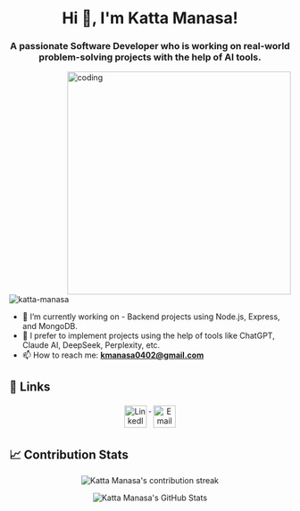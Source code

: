 <h1 align="center">Hi 👋, I'm Katta Manasa!</h1>
<h3 align="center">A passionate Software Developer who is working on real-world problem-solving projects with the help of AI tools.</h3>
<img align="right" alt="coding" width="400" src="https://media4.giphy.com/media/v1.Y2lkPTc5MGI3NjExNmdkdzg0Yjh4N25hMWx5ODRzeXVrb3FhajBiMHdjbWp3eXNyOGtpeCZlcD12MV9pbnRlcm5hbF9naWZfYnlfaWQmY3Q9Zw/QDjpIL6oNCVZ4qzGs7/giphy.gif">

<p align="left"> <img src="https://komarev.com/ghpvc/?username=katta-manasa&label=Profile%20views&color=0e75b6&style=flat" alt="katta-manasa" /> </p>

- 🔭 I’m currently working on - Backend projects using Node.js, Express, and MongoDB.
- 🌱 I prefer to implement projects using the help of tools like ChatGPT, Claude AI, DeepSeek, Perplexity, etc.
- 📫 How to reach me: **kmanasa0402@gmail.com**

## 🔗 Links
<p align="center">
  <a href="https://www.linkedin.com/in/katta-manasa-a43050228/" target="_blank" rel="noopener noreferrer">
    <img src="https://img.icons8.com/color/48/000000/linkedin.png" alt="LinkedIn" height="40" style="vertical-align:top; margin:4px">
  </a>
  <a href="mailto:kmanasa0402@gmail.com">
    <img src="https://img.icons8.com/fluent/48/000000/gmail.png" alt="Email" height="40" style="vertical-align:top; margin:4px">
  </a>
</p>

## 📈 Contribution Stats
<p align="center">
  <img src="https://github-readme-streak-stats.herokuapp.com/?user=katta-manasa&theme=dark" alt="Katta Manasa's contribution streak"/>
</p>

<p align="center">
  <img src="https://github-readme-stats.vercel.app/api?username=katta-manasa&show_icons=true&locale=en" alt="Katta Manasa's GitHub Stats"/>
</p>
